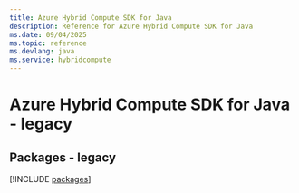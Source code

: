 ```yaml
---
title: Azure Hybrid Compute SDK for Java
description: Reference for Azure Hybrid Compute SDK for Java
ms.date: 09/04/2025
ms.topic: reference
ms.devlang: java
ms.service: hybridcompute
---
```

# Azure Hybrid Compute SDK for Java - legacy
## Packages - legacy
[!INCLUDE [packages](hybrid-compute-index.md)]
